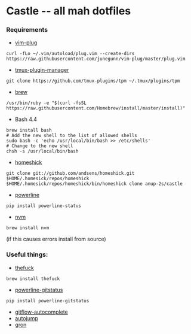# Castle -- all mah dotfiles

### Requirements

- [vim-plug](https://github.com/junegunn/vim-plug)

```
curl -fLo ~/.vim/autoload/plug.vim --create-dirs https://raw.githubusercontent.com/junegunn/vim-plug/master/plug.vim
```

- [tmux-plugin-manager](https://github.com/tmux-plugins/tpm)

```
git clone https://github.com/tmux-plugins/tpm ~/.tmux/plugins/tpm
```

- [brew](http://brew.sh)

```
/usr/bin/ruby -e "$(curl -fsSL https://raw.githubusercontent.com/Homebrew/install/master/install)"
```

- Bash 4.4

```
brew install bash
# Add the new shell to the list of allowed shells
sudo bash -c 'echo /usr/local/bin/bash >> /etc/shells'
# Change to the new shell
chsh -s /usr/local/bin/bash
```

- [homeshick](https://github.com/andsens/homeshick/wiki/Installation)

```
git clone git://github.com/andsens/homeshick.git $HOME/.homesick/repos/homeshick
$HOME/.homesick/repos/homeshick/bin/homeshick clone anup-2s/castle
```

- [powerline](https://github.com/powerline/powerline)

```
pip install powerline-status
```

- [nvm](https://github.com/creationix/nvm#installation)

```
brew install nvm
```

(if this causes errors install from source)

### Useful things:

- [thefuck](https://github.com/nvbn/thefuck)

```
brew install thefuck
```

- [powerline-gitstatus](https://github.com/jaspernbrouwer/powerline-gitstatus)

```
pip install powerline-gitstatus
```

- [gitflow-autocomplete](https://github.com/bobthecow/git-flow-completion/wiki/Install-Bash-git-completion)
- [autojump](https://github.com/wting/autojump)
- [gron](https://github.com/tomnomnom/gron)

